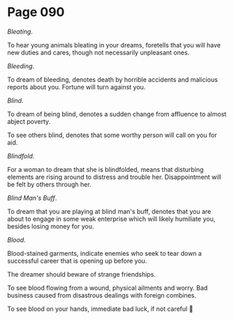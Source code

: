 # Page 090
_Bleating_.


To hear young animals bleating in your dreams, foretells that you will have
new duties and cares, though not necessarily unpleasant ones.


_Bleeding_.


To dream of bleeding, denotes death by horrible accidents and malicious
reports about you. Fortune will turn against you.


_Blind_.


To dream of being blind, denotes a sudden change from affluence
to almost abject poverty.


To see others blind, denotes that some worthy person will call
on you for aid.


_Blindfold_.


For a woman to dream that she is blindfolded, means that disturbing
elements are rising around to distress and trouble her.
Disappointment will be felt by others through her.


_Blind Man's Buff_.


To dream that you are playing at blind man's buff, denotes that you are
about to engage in some weak enterprise which will likely humiliate you,
besides losing money for you.


_Blood_.


Blood-stained garments, indicate enemies who seek to tear down a successful
career that is opening up before you.


The dreamer should beware of strange friendships.


To see blood flowing from a wound, physical ailments and worry.
Bad business caused from disastrous dealings with foreign combines.


To see blood on your hands, immediate bad luck, if not careful
